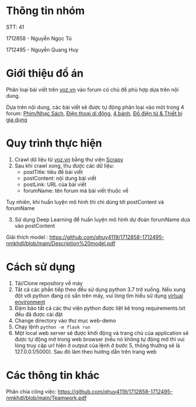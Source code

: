 # Thông tin nhóm
STT: 41

1712858 - Nguyễn Ngọc Tú

1712495 - Nguyễn Quang Huy

# Giới thiệu đồ án

Phân loại bài viết trên [voz.vn](voz.vn) vào forum có chủ đề phù hợp dựa trên nội dung.

Dựa trên nội dung, các bài viết sẽ được tự động phân loại vào một trong 4 forum: [Phim/Nhạc Sách](https://voz.vn/f/phim-nhac-sach.65/), [Điện thoại di động](https://voz.vn/f/dien-thoai-di-dong.76/), [4 bánh](https://voz.vn/f/4-banh.38/), [Đồ điện tử & Thiết bị gia dụng](https://voz.vn/f/do-dien-tu-thiet-bi-gia-dung.10/)

# Quy trình thực hiện
1. Crawl dữ liệu từ [voz.vn](voz.vn) bằng thư viện [Scrapy](scrapy.org)  
2. Sau khi crawl xong, thu được các dữ liệu:
	- postTitle: tiêu đề bài viết
	- postContent: nội dung bài viết
	- postLink: URL của bài viết
	- forumName: tên forum mà bài viết thuộc về

Tuy nhiên, khi huấn luyện mô hình thì chỉ dùng tới postContent và forumName

3. Sử dụng Deep Learning để huấn luyện mô hình dự đoán forumName dựa vào postContent

Giải thích model : https://github.com/qhuy4119/1712858-1712495-nmkhdl/blob/main/Description%20model.pdf

# Cách sử dụng
1. Tải/Clone repository về máy
2. Tất cả các phần tiếp theo đều sử dụng python 3.7 trở xuống. Nếu xung đột với python đang có sẵn trên máy, vui lòng tìm hiểu sử dụng [virtual environment](https://realpython.com/python-virtual-environments-a-primer/)
3. Đảm bảo tất cả các thư viện python được liệt kê trong requirements.txt đều đã được cài đặt 
4. Change directory vào thư mục web-demo
5. Chạy lệnh `python -m flask run`
6. Một local web server sẽ được khởi động và trang chủ của application sẽ được tự động mở trong web browser (nếu nó không tự động mở thì vui lòng truy cập url hiện ở output của lệnh ở bước 5, thông thường sẽ là 127.0.0.1/5000). Sau đó làm theo hướng dẫn trên trang web

# Các thông tin khác
Phân chia công việc: https://github.com/qhuy4119/1712858-1712495-nmkhdl/blob/main/Teamwork.pdf
